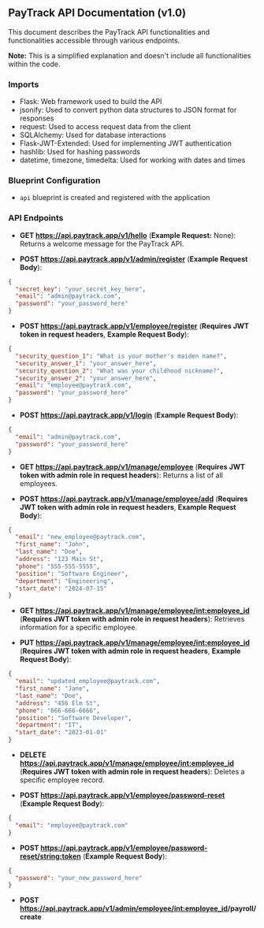 ## PayTrack API Documentation (v1.0)

This document describes the PayTrack API functionalities and functionalities accessible through various endpoints. 

**Note:** This is a simplified explanation and doesn't include all functionalities within the code.

### Imports

* Flask: Web framework used to build the API
* jsonify: Used to convert python data structures to JSON format for responses
* request: Used to access request data from the client
* SQLAlchemy: Used for database interactions
* Flask-JWT-Extended: Used for implementing JWT authentication
* hashlib: Used for hashing passwords
* datetime, timezone, timedelta: Used for working with dates and times

### Blueprint Configuration

* `api` blueprint is created and registered with the application

### API Endpoints

* **GET https://api.paytrack.app/v1/hello** (**Example Request:** None): Returns a welcome message for the PayTrack API.

* **POST https://api.paytrack.app/v1/admin/register** (**Example Request Body**):

```json
{
  "secret_key": "your_secret_key_here",
  "email": "admin@paytrack.com",
  "password": "your_password_here"
}
```

* **POST https://api.paytrack.app/v1/employee/register** (**Requires JWT token in request headers**, **Example Request Body**):

```json
{
  "security_question_1": "What is your mother's maiden name?",
  "security_answer_1": "your_answer_here",
  "security_question_2": "What was your childhood nickname?",
  "security_answer_2": "your_answer_here",
  "email": "employee@paytrack.com",
  "password": "your_password_here"
}
```

* **POST https://api.paytrack.app/v1/login** (**Example Request Body**):

```json
{
  "email": "admin@paytrack.com",
  "password": "your_password_here"
}
```

* **GET https://api.paytrack.app/v1/manage/employee** (**Requires JWT token with admin role in request headers**): Returns a list of all employees.

* **POST https://api.paytrack.app/v1/manage/employee/add** (**Requires JWT token with admin role in request headers**, **Example Request Body**):

```json
{
  "email": "new_employee@paytrack.com",
  "first_name": "John",
  "last_name": "Doe",
  "address": "123 Main St",
  "phone": "555-555-5555",
  "position": "Software Engineer",
  "department": "Engineering",
  "start_date": "2024-07-15"
}
```

* **GET https://api.paytrack.app/v1/manage/employee/<int:employee_id>** (**Requires JWT token with admin role in request headers**): Retrieves information for a specific employee.

* **PUT https://api.paytrack.app/v1/manage/employee/<int:employee_id>** (**Requires JWT token with admin role in request headers**, **Example Request Body**):

```json
{
  "email": "updated_employee@paytrack.com",
  "first_name": "Jane",
  "last_name": "Doe",
  "address": "456 Elm St",
  "phone": "666-666-6666",
  "position": "Software Developer",
  "department": "IT",
  "start_date": "2023-01-01"
}
```

* **DELETE https://api.paytrack.app/v1/manage/employee/<int:employee_id>** (**Requires JWT token with admin role in request headers**): Deletes a specific employee record.

* **POST https://api.paytrack.app/v1/employee/password-reset** (**Example Request Body**):

```json
{
  "email": "employee@paytrack.com"
}
```

* **POST https://api.paytrack.app/v1/employee/password-reset/<string:token>** (**Example Request Body**):

```json
{
  "password": "your_new_password_here"
}
```

* **POST https://api.paytrack.app/v1/admin/employee/<int:employee_id>/payroll/create**